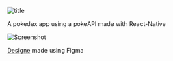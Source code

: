 ![title](https://i.postimg.cc/PxGZdz7B/Logo.png)

A pokedex app using a pokeAPI made with React-Native

![Screenshot](https://i.postimg.cc/d3wqBL77/Captura-de-Tela-2020-08-17-s-22-57-59.png)

[Designe](https://www.figma.com/file/GaLg9JbZpVZxcpulr3ciug/Untitled?node-id=0%3A1) made using Figma


